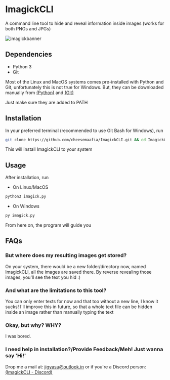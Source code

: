 # ImagickCLI

A command line tool to hide and reveal information inside images (works for both PNGs and JPGs)

![imagickbanner](https://user-images.githubusercontent.com/94278611/153707772-3f6e8861-843a-4ea6-831a-ea93f952adc6.png)

## Dependencies

- Python 3
- Git 

Most of the Linux and MacOS systems comes pre-installed with Python and Git, unfortunately this is not true for Windows. But, they can be downloaded manually from [(Python)](https://www.python.org/downloads/) and [(Git)](https://git-scm.com/downloads)

Just make sure they are added to PATH

## Installation 

In your preferred terminal (recommended to use Git Bash for Windows), run
```sh
git clone https://github.com/cheesemaafia/ImagickCLI.git && cd ImagickCLI
```
This will install ImagickCLI to your system

## Usage

After installation, run

- On Linux/MacOS
```sh
python3 imagick.py
```
- On Windows
```sh
py imagick.py
```
From here on, the program will guide you

## FAQs

### But where does my resulting images get stored?

On your system, there would be a new folder/directory now, named ImagickCLI, all the images are saved there. By reverse revealing those images, you'll see the text you hid :)

### And what are the limitations to this tool?

You can only enter texts for now and that too without a new line, I know it sucks!
I'll improve this in future, so that a whole text file can be hidden inside an image rather than manually typing the text 

### Okay, but why? WHY?

I was bored. 

### I need help in installation?/Provide Feedback/Meh! Just wanna say 'Hi!'

Drop me a mail at: [jigyasu@outlook.in](mailto:jigyasu@outlook.in?subject=[GitHub]%20ImagickCLI) or if you're a Discord person: [(ImagickCLI - Discord)](https://discord.gg/8YEJCWR3QU)
